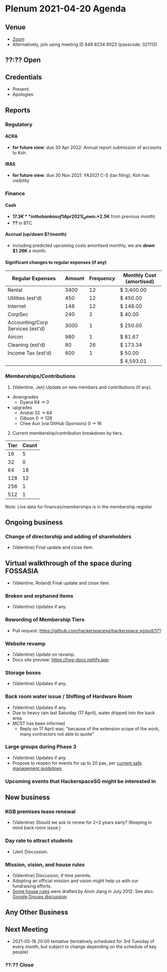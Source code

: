 # Plenum 2021-04-20 Agenda

## Venue

- [Zoom](https://us02web.zoom.us/j/84982349023?pwd=K3dMa3BFK3d3NGRuRERSMUZONTdwUT09)
- Alternatively, join using meeting ID 849 8234 9023 (passcode: 021112)

## ??:?? Open

## Credentials

- Present:
- Apologies:

## Reports

### Regulatory

#### ACRA

- **for future view**: due 30 Apr 2022: Annual report submission of accounts to Koh.

#### IRAS

- **for future view**: due 30 Nov 2021: YA2021 C-S (tax filing); Koh has visibility

### Finance

#### Cash

- **$17.3K** in the bank as of 1 Apr 2021 (_down_ **$2.5K** from previous month)
- **??** in BTC

#### Accrual (up/down $?/month)

- Including predicted upcoming costs amortised monthly, we are **_down_ $1.26K** a month.

#### Significant changes to regular expenses (if any)

| Regular Expenses                 | Amount | Frequency | Monthly Cost (amortised) |
| -------------------------------- | ------ | --------- | ------------------------ |
| Rental                           | 3400   | 12        | $ 3,400.00               |
| Utilities (est'd)                | 450    | 12        | $ 450.00                 |
| Internet                         | 148    | 12        | $ 148.00                 |
| CorpSec                          | 240    | 2         | $ 40.00                  |
| Accounting/Corp Services (est'd) | 3000   | 1         | $ 250.00                 |
| Aircon                           | 980    | 1         | $ 81.67                  |
| Cleaning (est'd)                 | 80     | 26        | $ 173.34                 |
| Income Tax (est'd)               | 600    | 1         | $ 50.00                  |
|                                  |        |           | $ 4,593.01               |

### Memberships/Contributions

1. (Valentine, Jen) Update on new members and contributions (if any).

- downgrades
  - Dyana 64 -> 0
- upgrades
  - Andrei 32 -> 64
  - Gibson 0 -> 128
  - Chee Aun (via GitHub Sponsors) 0 -> 16

2. Current membership/contribution breakdown by tiers.

| Tier | Count |
| ---- | ----- |
| 16   | 5     |
| 32   | 0     |
| 64   | 18    |
| 128  | 12    |
| 256  | 1     |
| 512  | 1     |

Note: Live data for finances/memberships is in the membership register

## Ongoing business

### Change of directorship and adding of shareholders

- (Valentine) Final update and close item.

## Virtual walkthrough of the space during FOSSASIA

- (Valentine, Roland) Final update and close item.

### Broken and orphaned items

- (Valentine) Updates if any.

### Rewording of Membership Tiers

- Pull request: https://github.com/hackerspacesg/hackerspace.sg/pull/171

### Website revamp

- (Valentine) Update on revamp.
- Docs site preview: https://hsg-docs.netlify.app

### Storage boxes

- (Valentine) Updates if any.

### Back room water issue / Shifting of Hardware Room

- (Valentine) Updates if any.
- Due to heavy rain last Saturday (17 April), water dripped into the back area.
- MCST has been informed
  - Reply on 17 April was: "because of the extension scope of the work, many contractors not able to quote"

### Large groups during Phase 3

- (Valentine) Updates if any.
- Propose to reopen for events for up to 20 pax, per [current safe management guidelines](https://www.stb.gov.sg/content/stb/en/home-pages/advisory-for-MICE.html).

### Upcoming events that HackerspaceSG might be interested in

## New business

### KGB premises lease renewal

- (Valentine) Should we ask to renew for 2+2 years early? (Keeping in mind back room issue.)

### Day rate to attract students

- (Jen) Discussion.

### Mission, vision, and house rules

- (Valentine) Discussion, if time permits.
- Adopting an official mission and vision might help us with our fundraising efforts.
- [Some house rules](https://docs.google.com/document/d/18VPrhrYG0zM-JnifQx3Gi1vV3x0TY0TJGqtC_egVkxA/edit) were drafted by Alvin Jiang in July 2012. See also: [Google Groups discussion](https://groups.google.com/g/hackerspacesg/c/vfIXB1iQuXs/m/jTiBpnpBnKQJ).

## Any Other Business

## Next Meeting

- 2021-05-18 20:00 tentative (tentatively scheduled for 3rd Tuesday of every month, but subject to change depending on the schedule of key people)

### ??:?? Close
